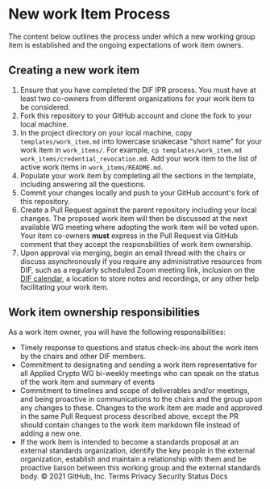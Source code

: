 # New work Item Process

The content below outlines the process under which a new working group item is
established and the ongoing expectations of work item owners.

## Creating a new work item

1. Ensure that you have completed the DIF IPR process. You must have at least
   two co-owners from different organizations for your work item to be
   considered.
2. Fork this repository to your GitHub account and clone the fork to your local
   machine.
3. In the project directory on your local machine, copy
   `templates/work_item.md` into lowercase snakecase "short name" for your work
   item in `work_items/`. For example, `cp templates/work_item.md
   work_items/credential_revocation.md`. Add your work item to the list of
   active work items in `work_items/README.md`.
4. Populate your work item by completing all the sections in the template,
   including answering all the questions.
5. Commit your changes locally and push to your GitHub account's fork of this
   repository.
6. Create a Pull Request against the parent repository including your local
   changes. The proposed work item will then be discussed at the next available
   WG meeting where adopting the work item will be voted upon. Your item
   co-owners **must** express in the Pull Request via GitHub comment that they
   accept the responsbilities of work item ownership.
7. Upon approval via merging, begin an email thread with the chairs or discuss
   asynchronously if you require any administrative resources from DIF, such as
   a regularly scheduled Zoom meeting link, inclusion on the
   [DIF calendar](mailto:decentralized.identity@gmail.com), a location
   to store notes and recordings, or any other help facilitating your work
   item.

## Work item ownership responsibilities

As a work item owner, you will have the following responsibilities:
- Timely response to questions and status check-ins about the work item by the
  chairs and other DIF members.
- Commitment to designating and sending a work item representative for all
  Applied Crypto WG bi-weekly meetings who can speak on the status of the work
  item and summary of events
- Commitment to timelines and scope of deliverables and/or meetings, and being
  proactive in communications to the chairs and the group upon any changes to
  these. Changes to the work item are made and approved in the same Pull
  Request process described above, except the PR should contain changes to the
  work item markdown file instead of adding a new one.
- If the work item is intended to become a standards proposal at an external
  standards organization, identify the key people in the external organization,
  establish and maintain a relationship with them and be proactive liaison
  between this working group and the external standards body.
© 2021 GitHub, Inc.
Terms
Privacy
Security
Status
Docs
